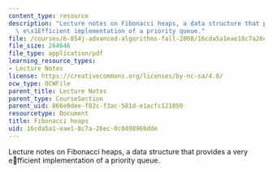 ```yaml
---
content_type: resource
description: "Lecture notes on Fibonacci heaps, a data structure that provides a very\
  \ e\x1Efficient implementation of a priority queue."
file: /courses/6-854j-advanced-algorithms-fall-2008/16cda5a1eae18c7a26ec0c0498966dde_lec1.pdf
file_size: 264646
file_type: application/pdf
learning_resource_types:
- Lecture Notes
license: https://creativecommons.org/licenses/by-nc-sa/4.0/
ocw_type: OCWFile
parent_title: Lecture Notes
parent_type: CourseSection
parent_uid: 866e0dee-f82c-f3ac-581d-e1acfc121850
resourcetype: Document
title: Fibonacci heaps
uid: 16cda5a1-eae1-8c7a-26ec-0c0498966dde
---
```

Lecture notes on Fibonacci heaps, a data structure that provides a very efficient implementation of a priority queue.